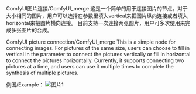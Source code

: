 ComfyUI图片连接/ComfyUI_merge
这是一个简单的用于连接图片的节点。对于大小相同的图片，用户可以选择在参数里填入vertical来把图片纵向连接或者填入horizontal来把图片横向连接。
目前支持一次连接两张图片，用户可多次使用来完成多张图片的合成。

ComfyUI picture connection/ComfyUI_merge
This is a simple node for connecting images. For pictures of the same size, users can choose to fill in vertical in the parameter to connect the pictures vertically or fill in horizontal to connect the pictures horizontally. 
Currently, it supports connecting two pictures at a time, and users can use it multiple times to complete the synthesis of multiple pictures.

例图/Example：
![图片1](https://github.com/user-attachments/assets/a1e6aabb-376d-4efd-bd94-9ac8b55dcad4)
